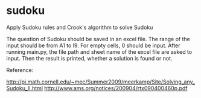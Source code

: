 # sudoku
Apply Sudoku rules and Crook's algorithm to solve Sudoku


The question of Sudoku should be saved in an excel file. The range of the input should be from A1 to I9. For empty cells, 0 should be input. 
After running main.py, the file path and sheet name of the excel file are asked to input. Then the result is printed, whether a solution is found or not. 


Reference: 

http://pi.math.cornell.edu/~mec/Summer2009/meerkamp/Site/Solving_any_Sudoku_II.html
http://www.ams.org/notices/200904/rtx090400460p.pdf
